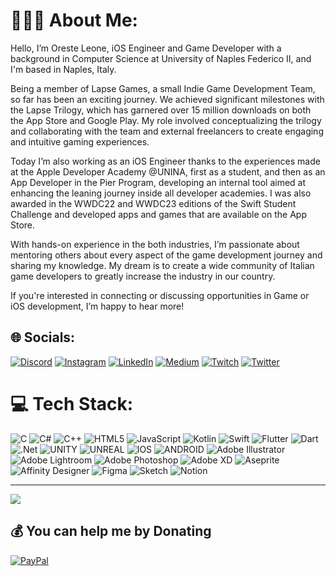 # 💫👾📱 About Me:
Hello, I’m Oreste Leone, iOS Engineer and Game Developer with a background in Computer Science at University of Naples Federico II, and I'm based in Naples, Italy.

Being a member of Lapse Games, a small Indie Game Development Team, so far has been an exciting journey. We achieved significant milestones with the Lapse Trilogy, which has garnered over 15 million downloads on both the App Store and Google Play. My role involved conceptualizing the trilogy and collaborating with the team and external freelancers to create engaging and intuitive gaming experiences.

Today I’m also working as an iOS Engineer thanks to the experiences made at the Apple Developer Academy @UNINA, first as a student, and then as an App Developer in the Pier Program, developing an internal tool aimed at enhancing the leaning journey inside all developer academies. I was also awarded in the WWDC22 and WWDC23 editions of the Swift Student Challenge and developed apps and games that are available on the App Store.

With hands-on experience in the both industries, I’m passionate about mentoring others about every aspect of the game development journey and sharing my knowledge. My dream is to create a wide community of Italian game developers to greatly increase the industry in our country. 

If you're interested in connecting or discussing opportunities in Game or iOS development, I’m happy to hear more!


## 🌐 Socials:
[![Discord](https://img.shields.io/badge/Discord-%237289DA.svg?logo=discord&logoColor=white)](https://discord.gg/OresteLeone#1681) [![Instagram](https://img.shields.io/badge/Instagram-%23E4405F.svg?logo=Instagram&logoColor=white)](https://instagram.com/orleonx_dev) [![LinkedIn](https://img.shields.io/badge/LinkedIn-%230077B5.svg?logo=linkedin&logoColor=white)](https://linkedin.com/in/orleonedev) [![Medium](https://img.shields.io/badge/Medium-12100E?logo=medium&logoColor=white)](https://medium.com/@orleone.dev) [![Twitch](https://img.shields.io/badge/Twitch-%239146FF.svg?logo=Twitch&logoColor=white)](https://twitch.tv/orleonx_dev) [![Twitter](https://img.shields.io/badge/Twitter-%231DA1F2.svg?logo=Twitter&logoColor=white)](https://twitter.com/orleonx_dev) 

# 💻 Tech Stack:
![C](https://img.shields.io/badge/c-%2300599C.svg?style=for-the-badge&logo=c&logoColor=white) ![C#](https://img.shields.io/badge/c%23-%23239120.svg?style=for-the-badge&logo=c-sharp&logoColor=white) ![C++](https://img.shields.io/badge/c++-%2300599C.svg?style=for-the-badge&logo=c%2B%2B&logoColor=white) ![HTML5](https://img.shields.io/badge/html5-%23E34F26.svg?style=for-the-badge&logo=html5&logoColor=white) ![JavaScript](https://img.shields.io/badge/javascript-%23323330.svg?style=for-the-badge&logo=javascript&logoColor=%23F7DF1E) ![Kotlin](https://img.shields.io/badge/kotlin-%230095D5.svg?style=for-the-badge&logo=kotlin&logoColor=white) ![Swift](https://img.shields.io/badge/swift-F54A2A?style=for-the-badge&logo=swift&logoColor=white) ![Flutter](https://img.shields.io/badge/Flutter-%2302569B.svg?style=for-the-badge&logo=Flutter&logoColor=white) ![Dart](https://img.shields.io/badge/dart-%230175C2.svg?style=for-the-badge&logo=dart&logoColor=white) ![.Net](https://img.shields.io/badge/.NET-5C2D91?style=for-the-badge&logo=.net&logoColor=white) ![UNITY](https://img.shields.io/badge/Unity-%2320232a.svg?style=for-the-badge&logo=unity&logoColor=white) ![UNREAL](https://img.shields.io/badge/unreal-%2320232a.svg?style=for-the-badge&logo=unreal-engine&logoColor=white) ![IOS](https://img.shields.io/badge/IOS-%2320232a.svg?style=for-the-badge&logo=apple&logoColor=white) ![ANDROID](https://img.shields.io/badge/android-%2320232a.svg?style=for-the-badge&logo=android&logoColor=%a4c639) ![Adobe Illustrator](https://img.shields.io/badge/adobeillustrator-%23FF9A00.svg?style=for-the-badge&logo=adobeillustrator&logoColor=white) ![Adobe Lightroom](https://img.shields.io/badge/Adobe%20Lightroom-31A8FF.svg?style=for-the-badge&logo=Adobe%20Lightroom&logoColor=white) ![Adobe Photoshop](https://img.shields.io/badge/adobephotoshop-%2331A8FF.svg?style=for-the-badge&logo=adobephotoshop&logoColor=white) ![Adobe XD](https://img.shields.io/badge/Adobe%20XD-470137?style=for-the-badge&logo=Adobe%20XD&logoColor=#FF61F6) ![Aseprite](https://img.shields.io/badge/Aseprite-FFFFFF?style=for-the-badge&logo=Aseprite&logoColor=#7D929E) ![Affinity Designer](https://img.shields.io/badge/affinitydesginer-%231B72BE.svg?style=for-the-badge&logo=affinity-designer&logoColor=white) 	![Figma](https://img.shields.io/badge/figma-%23F24E1E.svg?style=for-the-badge&logo=figma&logoColor=white) ![Sketch](https://img.shields.io/badge/Sketch-FFB387?style=for-the-badge&logo=sketch&logoColor=black) ![Notion](https://img.shields.io/badge/Notion-%23000000.svg?style=for-the-badge&logo=notion&logoColor=white)

---
[![](https://visitcount.itsvg.in/api?id=orleonedev&icon=8&color=4)](https://visitcount.itsvg.in)

  ## 💰 You can help me by Donating
  [![PayPal](https://img.shields.io/badge/PayPal-00457C?style=for-the-badge&logo=paypal&logoColor=white)](https://paypal.me/orleonxdev) 

  
<!-- Proudly created with GPRM ( https://gprm.itsvg.in ) -->
